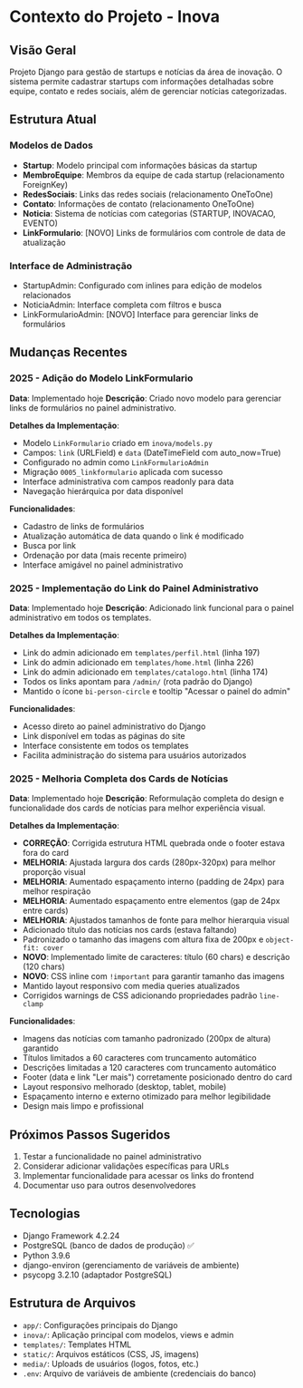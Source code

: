 # Contexto do Projeto - Inova

## Visão Geral
Projeto Django para gestão de startups e notícias da área de inovação. O sistema permite cadastrar startups com informações detalhadas sobre equipe, contato e redes sociais, além de gerenciar notícias categorizadas.

## Estrutura Atual

### Modelos de Dados
- **Startup**: Modelo principal com informações básicas da startup
- **MembroEquipe**: Membros da equipe de cada startup (relacionamento ForeignKey)
- **RedesSociais**: Links das redes sociais (relacionamento OneToOne)
- **Contato**: Informações de contato (relacionamento OneToOne)
- **Noticia**: Sistema de notícias com categorias (STARTUP, INOVACAO, EVENTO)
- **LinkFormulario**: [NOVO] Links de formulários com controle de data de atualização

### Interface de Administração
- StartupAdmin: Configurado com inlines para edição de modelos relacionados
- NoticiaAdmin: Interface completa com filtros e busca
- LinkFormularioAdmin: [NOVO] Interface para gerenciar links de formulários

## Mudanças Recentes

### 2025 - Adição do Modelo LinkFormulario
**Data**: Implementado hoje
**Descrição**: Criado novo modelo para gerenciar links de formulários no painel administrativo.

**Detalhes da Implementação**:
- Modelo `LinkFormulario` criado em `inova/models.py`
- Campos: `link` (URLField) e `data` (DateTimeField com auto_now=True)
- Configurado no admin como `LinkFormularioAdmin`
- Migração `0005_linkformulario` aplicada com sucesso
- Interface administrativa com campos readonly para data
- Navegação hierárquica por data disponível

**Funcionalidades**:
- Cadastro de links de formulários
- Atualização automática de data quando o link é modificado
- Busca por link
- Ordenação por data (mais recente primeiro)
- Interface amigável no painel administrativo

### 2025 - Implementação do Link do Painel Administrativo
**Data**: Implementado hoje
**Descrição**: Adicionado link funcional para o painel administrativo em todos os templates.

**Detalhes da Implementação**:
- Link do admin adicionado em `templates/perfil.html` (linha 197)
- Link do admin adicionado em `templates/home.html` (linha 226)
- Link do admin adicionado em `templates/catalogo.html` (linha 174)
- Todos os links apontam para `/admin/` (rota padrão do Django)
- Mantido o ícone `bi-person-circle` e tooltip "Acessar o painel do admin"

**Funcionalidades**:
- Acesso direto ao painel administrativo do Django
- Link disponível em todas as páginas do site
- Interface consistente em todos os templates
- Facilita administração do sistema para usuários autorizados

### 2025 - Melhoria Completa dos Cards de Notícias
**Data**: Implementado hoje
**Descrição**: Reformulação completa do design e funcionalidade dos cards de notícias para melhor experiência visual.

**Detalhes da Implementação**:
- **CORREÇÃO**: Corrigida estrutura HTML quebrada onde o footer estava fora do card
- **MELHORIA**: Ajustada largura dos cards (280px-320px) para melhor proporção visual
- **MELHORIA**: Aumentado espaçamento interno (padding de 24px) para melhor respiração
- **MELHORIA**: Aumentado espaçamento entre elementos (gap de 24px entre cards)
- **MELHORIA**: Ajustados tamanhos de fonte para melhor hierarquia visual
- Adicionado título das notícias nos cards (estava faltando)
- Padronizado o tamanho das imagens com altura fixa de 200px e `object-fit: cover`
- **NOVO**: Implementado limite de caracteres: título (60 chars) e descrição (120 chars)
- **NOVO**: CSS inline com `!important` para garantir tamanho das imagens
- Mantido layout responsivo com media queries atualizados
- Corrigidos warnings de CSS adicionando propriedades padrão `line-clamp`

**Funcionalidades**:
- Imagens das notícias com tamanho padronizado (200px de altura) garantido
- Títulos limitados a 60 caracteres com truncamento automático
- Descrições limitadas a 120 caracteres com truncamento automático
- Footer (data e link "Ler mais") corretamente posicionado dentro do card
- Layout responsivo melhorado (desktop, tablet, mobile)
- Espaçamento interno e externo otimizado para melhor legibilidade
- Design mais limpo e profissional

## Próximos Passos Sugeridos
1. Testar a funcionalidade no painel administrativo
2. Considerar adicionar validações específicas para URLs
3. Implementar funcionalidade para acessar os links do frontend
4. Documentar uso para outros desenvolvedores

## Tecnologias
- Django Framework 4.2.24
- PostgreSQL (banco de dados de produção) ✅
- Python 3.9.6
- django-environ (gerenciamento de variáveis de ambiente)
- psycopg 3.2.10 (adaptador PostgreSQL)

## Estrutura de Arquivos
- `app/`: Configurações principais do Django
- `inova/`: Aplicação principal com modelos, views e admin
- `templates/`: Templates HTML
- `static/`: Arquivos estáticos (CSS, JS, imagens)
- `media/`: Uploads de usuários (logos, fotos, etc.)
- `.env`: Arquivo de variáveis de ambiente (credenciais do banco)
